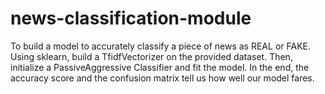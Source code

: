 # news-classification-module
To build a model to accurately classify a piece of news as REAL or FAKE. Using sklearn, build a TfidfVectorizer on the provided dataset. Then, initialize a PassiveAggressive Classifier and fit the model. In the end, the accuracy score and the confusion matrix tell us how well our model fares.
